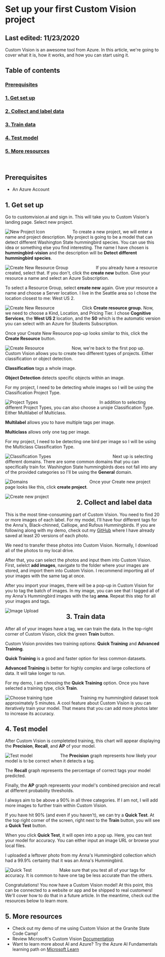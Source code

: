 # Set up your first Custom Vision project
## Last edited: 11/23/2020

Custom Vision is an awesome tool from Azure. In this article, we're going to cover what it is, how it works, and how you can start using it.

## Table of contents

### [Prerequisites](#prerequisites)

### [1. Get set up](#setup)

### [2. Collect and label data](#label)

### [3. Train data](#train)

### [4. Test model](#test)

### [5. More resources](#resources)

<br />

## <a name='prerequisites'>Prerequisites</a>

- An Azure Account

## <a name='setup'>1. Get set up</a>

Go to customvision.ai and sign in. This will take you to Custom Vision's landing page. Select new project.

<img
  src="/documentation/newproject.png"
  alt="New Project Icon"
  style="float: left; margin-right: 90px;"
/>

To create a new project, we will enter a name and project description. My project is going to be a model that can detect different Washington State hummingbird species. You can use this idea or something else you find interesting. The name I have chosen is **hummingbird-vision** and the description will be **Detect different hummingbird species**.

<img
  src="/documentation/name.png"
  alt="Create New Resource Group"
  style="float: left; margin-right: 90px;"
/>

If you already have a resource created, select that. If you don't, click the **create new** button. Give your resource a name and select an Azure Subscription.

To select a Resource Group, select **create new** again. Give your resource a name and choose a Server location. I live in the Seattle area so I chose the location closest to me: West US 2.

<img
  src="/documentation/createNewResource.png"
  alt="Create New Resource"
  style="float: left; margin-right: 90px;"
/>

Click **Create resource group.** Now, we need to choose a Kind, Location, and Pricing Tier. I chose **Cognitive Services**, the **West US 2** location, and the **S0** which is the automatic version you can select with an Azure for Students Subscription.

Once your Create New Resource pop-up looks similar to this, click the **Create Resource** button.

<img
  src="/documentation/createResource.png"
  alt="Create Resource"
  style="float: left; margin-right: 90px;"
/>

Now, we're back to the first pop up. Custom Vision allows you to create two different types of projects. Either classification or object detection.

**Classification** tags a whole image.

**Object Detection** detects specific objects within an image.

For my project, I need to be detecting whole images so I will be using the Classification Project Type.

<img
  src="/documentation/projectType.png"
  alt="Project Types"
  style="float: left; margin-right: 200px;"
/>

In addition to selecting different Project Types, you can also choose a uniqie Classification Type. Either Multilabel of Multiclass.

**Multilabel** allows you to have multiple tags per image.

**Multiclass** allows only one tag per image.

For my project, I need to be detecting one bird per image so I will be using the Multiclass Classification Type.

<img
  src="/documentation/classificationtype.png"
  alt="Classification Types"
  style="float: left; margin-right: 200px;"
/>

Next up is selecting different domains. There are some common domains that you can specifically train for. Washington State hummingbirds does not fall into any of the provided categories so I'll be using the **General** domain.

<img
  src="/documentation/domain.png"
  alt="Domains"
  style="float: left; margin-right: 200px;"
/>

Once your Create new project page looks like this, click **create project**.

<img
  src="/documentation/createNewProject.png"
  alt="Create new project"
  style="float: left; margin-right: 90px;"
/>

## <a name='label'>2. Collect and label data</a>

This is the most time-consuming part of Custom Vision. You need to find 20 or more images of each label. For my model, I'll have four different tags for the Anna's, Black-chinned, Calliope, and Rufous Hummingbirds. If you are following along with my demo, check out my <a href="https://github.com/LocksleyLK/set-up-your-first-Custom-Vision-project" target="_blank">GitHub</a> where I have already saved at least 20 versions of each photo.

We need to transfer these photos into Custom Vision. Normally, I download all of the photos to my local drive.

After that, you can select the photos and input them into Custom Vision. First, selelct **add images**, navigate to the folder where your images are stored, and import them into Custom Vision. I recommend importing all of your images with the same tag at once.

After you import your images, there will be a pop-up in Custom Vision for you to tag the batch of images. In my image, you can see that I tagged all of my Anna's Hummingbird images with the tag **anna**. Repeat this step for all your images and tags.

<img
  src="/documentation/tagImages.PNG"
  alt="Image Upload"
  style="float: left; margin-right: 90px;"
/>

## <a name='train'>3. Train data</a>

After all of your images have a tag, we can train the data. In the top-right corner of Custom Vision, click the green **Train** button.

Custom Vision provides two training options: **Quick Training** and **Advanced Training**.

**Quick Training** is a good and faster option for less common datasets.

**Advanced Training** is better for highly complex and large collections of data. It will take longer to run.

For my demo, I am choosing the **Quick Training** option. Once you have selected a training type, click **Train**.

<img
  src="/documentation/train.PNG"
  alt="Choose training type"
  style="float: left; margin-right: 90px;"
/>

Training my hummingbird dataset took approximately 5 minutes. A cool feature about Custom Vision is you can iteratively train your model. That means that you can add more photos later to increase its accuracy.

## <a name='test'>4. Test model</a>

After Custom Vision is completeted training, this chart will appear displaying the **Precision**, **Recall**, and **AP** of your model.

<img
  src="/documentation/data.PNG"
  alt="Test model"
  style="float: left; margin-right: 90px;"
/>

The **Precision** graph represents how likely your model is to be correct when it detects a tag.

The **Recall** graph represents the percentage of correct tags your model predicted.

Finally, the **AP** graph represents your model's combined precision and recall at different probability thresholds.

I always aim to be above a 90% in all three categories. If I am not, I will add more images to further train within Custom Vision.

If you have hit 90% (and even if you haven't), we can try a **Quick Test**. At the top right corner of the screen, right next to the **Train** button, you will see a **Quick Test** button.

When you click **Quick Test**, it will open into a pop up. Here, you can test your model for accuracy. You can either input an image URL or browse your local files.

I uploaded a leftover photo from my Anna's Hummingbird collection which had a 99.9% certainty that it was an Anna's Hummingbird.

<img
  src="/documentation/quickTest.PNG"
  alt="Quick Test"
  style="float: left; margin-right: 90px;"
/>

Make sure that you test all of your tags for accuracy. It is common to have one tag be less accurate than the others.

Congratulations! You now have a Custom Vision model! At this point, this can be connected to a website or app and be shipped to real customers! We'll cover how to do that in a future article. In the meantime, check out the resources below to learn more.

## <a name='resources'>5. More resources</a>

- Check out my demo of me using Custom Vision at the Granite State Code Camp!
- Review Microsoft's Custom Vision <a href="https://docs.microsoft.com/en-us/azure/cognitive-services/custom-vision-service/" target="_blank">Documentation</a>
- Want to learn more about AI and Azure? Try the Azure AI Fundamentals learning path on <a href="https://docs.microsoft.com/en-us/learn/certifications/azure-ai-fundamentals" target="_blank">Microsoft Learn</a>
